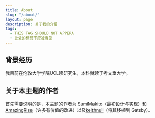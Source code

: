 ```yaml
---
title: About
slug: "/about/"
layout: page
description: 关于我的介绍
tags:
  - THIS TAG SHOULD NOT APPERA
  - 此处的标签不应被看见
---
```


## 背景经历

我目前在伦敦大学学院UCL读研究生，本科就读于考文垂大学。



## 关于本主题的作者

首先需要说明的是，本主题的作者为 [SumiMakito](https://github.com/SumiMakito)（最初设计与实现）和 [AmazingRise](https://github.com/AmazingRise)（许多有价值的改进）以及[keithnull](https://github.com/keithnull)（将其移植到 Gatsby）。

